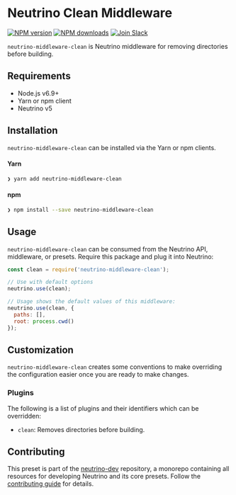 # Neutrino Clean Middleware
[![NPM version][npm-image]][npm-url] [![NPM downloads][npm-downloads]][npm-url] [![Join Slack][slack-image]][slack-url]

`neutrino-middleware-clean` is Neutrino middleware for removing directories before building.

## Requirements

- Node.js v6.9+
- Yarn or npm client
- Neutrino v5

## Installation

`neutrino-middleware-clean` can be installed via the Yarn or npm clients.

#### Yarn

```bash
❯ yarn add neutrino-middleware-clean
```

#### npm

```bash
❯ npm install --save neutrino-middleware-clean
```

## Usage

`neutrino-middleware-clean` can be consumed from the Neutrino API, middleware, or presets. Require this package
and plug it into Neutrino:

```js
const clean = require('neutrino-middleware-clean');

// Use with default options
neutrino.use(clean);

// Usage shows the default values of this middleware:
neutrino.use(clean, {
  paths: [],
  root: process.cwd()
});
```

## Customization

`neutrino-middleware-clean` creates some conventions to make overriding the configuration easier once you are ready to
make changes.

### Plugins

The following is a list of plugins and their identifiers which can be overridden:

- `clean`: Removes directories before building.

## Contributing

This preset is part of the [neutrino-dev](https://github.com/mozilla-neutrino/neutrino-dev) repository, a monorepo
containing all resources for developing Neutrino and its core presets. Follow the
[contributing guide](/contributing/README.md) for details.

[npm-image]: https://img.shields.io/npm/v/neutrino-middleware-clean.svg
[npm-downloads]: https://img.shields.io/npm/dt/neutrino-middleware-clean.svg
[npm-url]: https://npmjs.org/package/neutrino-middleware-clean
[slack-image]: https://neutrino-slack.herokuapp.com/badge.svg
[slack-url]: https://neutrino-slack.herokuapp.com/
